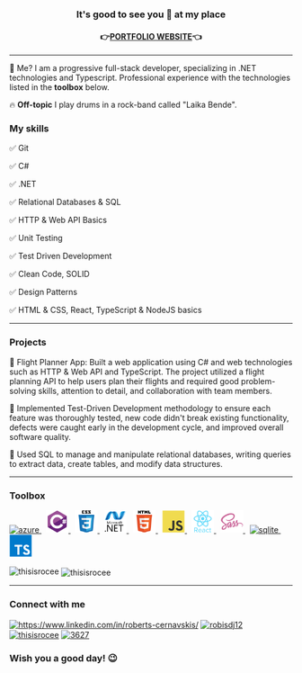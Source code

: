 <div align="center">
  
  ### It's good to see you &#127756; at my place
  
  #### 👉[PORTFOLIO WEBSITE](https://rocee.id.lv/)👈
  
</div>

---

🌴 Me? I am a progressive full-stack developer, specializing in .NET technologies and Typescript. Professional experience with the technologies listed in the **toolbox** below.

🔥 **Off-topic** I play drums in a rock-band called "Laika Bende".

<h3 align="left">My skills</h3>

<p>&#9989; Git</p>
<p>&#9989; C#</p>
<p>&#9989; .NET</p>
<p>&#9989; Relational Databases & SQL</p>
<p>&#9989; HTTP & Web API Basics</p>
<p>&#9989; Unit Testing</p>
<p>&#9989; Test Driven Development</p>
<p>&#9989; Clean Code, SOLID</p>
<p>&#9989; Design Patterns</p>
<p>&#9989; HTML & CSS, React, TypeScript & NodeJS basics</p>

---

<h3 align="left">Projects</h3>

🚀 Flight Planner App: Built a web application using C# and web technologies such as HTTP & Web API and TypeScript. The project utilized a flight planning API to help users plan their flights and required good problem-solving skills, attention to detail, and collaboration with team members.

🚀 Implemented Test-Driven Development methodology to ensure each feature was thoroughly tested, new code didn't break existing functionality, defects were caught early in the development cycle, and improved overall software quality.

🚀 Used SQL to manage and manipulate relational databases, writing queries to extract data, create tables, and modify data structures.

---

<h3 align="left">Toolbox</h3>
<p align="left"> 
  <a href="https://azure.microsoft.com/en-in/" target="_blank" rel="noreferrer"> <img src="https://www.vectorlogo.zone/logos/microsoft_azure/microsoft_azure-icon.svg" alt="azure" width="40" height="40"/> </a> &nbsp;
  <a href="https://www.w3schools.com/cs/" target="_blank" rel="noreferrer"> <img src="https://raw.githubusercontent.com/devicons/devicon/master/icons/csharp/csharp-original.svg" alt="csharp" width="40" height="40"/> </a> &nbsp;
  <a href="https://www.w3schools.com/css/" target="_blank" rel="noreferrer"> <img src="https://raw.githubusercontent.com/devicons/devicon/master/icons/css3/css3-original-wordmark.svg" alt="css3" width="40" height="40"/> </a> &nbsp;
  <a href="https://dotnet.microsoft.com/" target="_blank" rel="noreferrer"> <img src="https://raw.githubusercontent.com/devicons/devicon/master/icons/dot-net/dot-net-original-wordmark.svg" alt="dotnet" width="40" height="40"/> </a> &nbsp;
  <a href="https://www.w3.org/html/" target="_blank" rel="noreferrer"> <img src="https://raw.githubusercontent.com/devicons/devicon/master/icons/html5/html5-original-wordmark.svg" alt="html5" width="40" height="40"/> </a> &nbsp;
  <a href="https://developer.mozilla.org/en-US/docs/Web/JavaScript" target="_blank" rel="noreferrer"> <img src="https://raw.githubusercontent.com/devicons/devicon/master/icons/javascript/javascript-original.svg" alt="javascript" width="40" height="40"/> </a> &nbsp;
  <a href="https://reactjs.org/" target="_blank" rel="noreferrer"> <img src="https://raw.githubusercontent.com/devicons/devicon/master/icons/react/react-original-wordmark.svg" alt="react" width="40" height="40"/> </a> &nbsp;
  <a href="https://sass-lang.com" target="_blank" rel="noreferrer"> <img src="https://raw.githubusercontent.com/devicons/devicon/master/icons/sass/sass-original.svg" alt="sass" width="40" height="40"/> </a> &nbsp;
  <a href="https://www.sqlite.org/" target="_blank" rel="noreferrer"> <img src="https://www.vectorlogo.zone/logos/sqlite/sqlite-icon.svg" alt="sqlite" width="40" height="40"/> </a> &nbsp;
  <a href="https://www.typescriptlang.org/" target="_blank" rel="noreferrer"> <img src="https://raw.githubusercontent.com/devicons/devicon/master/icons/typescript/typescript-original.svg" alt="typescript" width="40" height="40"/> </a>
  
  <p><img align="left"src="https://github-readme-stats.vercel.app/api/top-langs?username=thisisrocee&show_icons=true&locale=en&layout=compact" alt="thisisrocee" /></p>

<p>&nbsp;<img align="center" src="https://github-readme-stats.vercel.app/api?username=thisisrocee&show_icons=true&locale=en" alt="thisisrocee" /></p>

---

<h3 align="left">Connect with me</h3>
<p align="left">
<a href="https://linkedin.com/in/roberts-cernavskis/" target="_blank"><img align="center" src="https://raw.githubusercontent.com/rahuldkjain/github-profile-readme-generator/master/src/images/icons/Social/linked-in-alt.svg" alt="https://www.linkedin.com/in/roberts-cernavskis/" height="30" width="40" /></a>
<a href="https://fb.com/robisdj12" target="_blank"><img align="center" src="https://raw.githubusercontent.com/rahuldkjain/github-profile-readme-generator/master/src/images/icons/Social/facebook.svg" alt="robisdj12" height="30" width="40" /></a>
<a href="https://instagram.com/thisisrocee" target="_blank"><img align="center" src="https://raw.githubusercontent.com/rahuldkjain/github-profile-readme-generator/master/src/images/icons/Social/instagram.svg" alt="thisisrocee" height="30" width="40" /></a>
<a href="https://discord.gg/3627" target="_blank"><img align="center" src="https://raw.githubusercontent.com/rahuldkjain/github-profile-readme-generator/master/src/images/icons/Social/discord.svg" alt="3627" height="30" width="40" /></a>
</p>

### Wish you a good day! 😉
